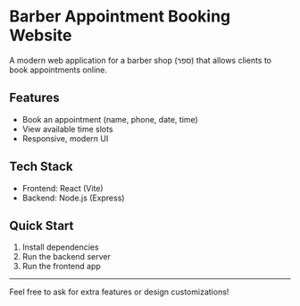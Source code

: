 # Barber Appointment Booking Website

A modern web application for a barber shop (ספר) that allows clients to book appointments online.

## Features
- Book an appointment (name, phone, date, time)
- View available time slots
- Responsive, modern UI

## Tech Stack
- Frontend: React (Vite)
- Backend: Node.js (Express)

## Quick Start
1. Install dependencies
2. Run the backend server
3. Run the frontend app

---

Feel free to ask for extra features or design customizations!
